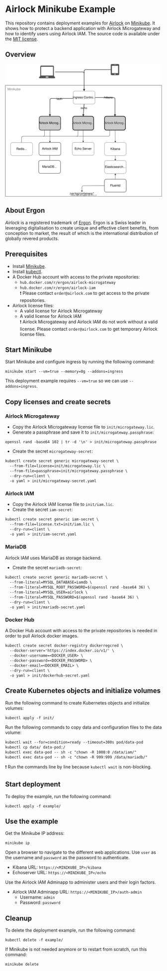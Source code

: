 # Airlock Minikube Example

This repository contains deployment examples for [Airlock] on [Minikube]. It shows how to protect a backend application with Airlock Microgateway and how to identify users using Airlock IAM. The
source code is available under the [MIT license].

## Overview

![Overview](/.github/images/overview.svg)

## About Ergon

*Airlock* is a registered trademark of [Ergon]. Ergon is a Swiss leader in leveraging digitalisation to create unique and effective client benefits, from conception to market, the result of which is
the international distribution of globally revered products.

## Prerequisites

* Install [Minikube].
* Install [kubectl].
* A Docker Hub account with access to the private repositories:
    * `hub.docker.com/r/ergon/airlock-microgateway`
    * `hub.docker.com/r/ergon/airlock-iam`  
      :exclamation: Please contact `order@airlock.com` to get access to the private repositories.
* Airlock license files:
    * A valid license for Airlock Microgateway
    * A valid license for Airlock IAM  
      :exclamation: Airlock Microgateway and Airlock IAM do not work without a valid license. Please contact `order@airlock.com` to get temporary Airlock license files.

## Start Minikube

Start Minikube and configure ingress by running the following command:

```console
minikube start --vm=true --memory=8g --addons=ingress
```

This deployment example requires `--vm=true` so we can use `--addons=ingress`.

## Copy licenses and create secrets

### Airlock Microgateway

* Copy the Airlock Microgateway license file to `init/microgateway.lic`.
* Generate a passphrase and save it to `init/microgateway.passphrase`:

```console
openssl rand -base64 102 | tr -d '\n' > init/microgateway.passphrase
```

* Create the secret `microgateway-secret`:

```console
kubectl create secret generic microgateway-secret \
  --from-file=license=init/microgateway.lic \
  --from-file=passphrase=init/microgateway.passphrase \
  --dry-run=client \
  -o yaml > init/microgateway-secret.yaml
```

### Airlock IAM

* Copy the Airlock IAM license file to `init/iam.lic`.
* Create the secret `iam-secret`:

```console
kubectl create secret generic iam-secret \
  --from-file=license.txt=init/iam.lic \
  --dry-run=client \
  -o yaml > init/iam-secret.yaml
```

### MariaDB

Airlock IAM uses MariaDB as storage backend.

* Create the secret `mariadb-secret`:

```console
kubectl create secret generic mariadb-secret \
  --from-literal=MYSQL_DATABASE=iamdb \
  --from-literal=MYSQL_ROOT_PASSWORD=$(openssl rand -base64 36) \
  --from-literal=MYSQL_USER=airlock \
  --from-literal=MYSQL_PASSWORD=$(openssl rand -base64 36) \
  --dry-run=client \
  -o yaml > init/mariadb-secret.yaml
```

### Docker Hub

A Docker Hub account with access to the private repositories is needed in order to pull Airlock docker images.

```console
kubectl create secret docker-registry dockerregcred \
  --docker-server='https://index.docker.io/v1/' \
  --docker-username=<DOCKER_USER> \
  --docker-password=<DOCKER_PASSWORD> \
  --docker-email=<DOCKER_EMAIL> \
  --dry-run=client \
  -o yaml > init/dockerhub-secret.yaml
```

## Create Kubernetes objects and initialize volumes

Run the following command to create Kubernetes objects and initialize volumes:

```console
kubectl apply -f init/
```

Run the following commands to copy data and configuration files to the data volume:

```console
kubectl wait --for=condition=ready --timeout=300s pod/data-pod
kubectl cp data/ data-pod:/
kubectl exec data-pod -- sh -c "chown -R 1000:0 /data/iam/"
kubectl exec data-pod -- sh -c "chown -R 999:999 /data/mariadb/"
```
:exclamation: Run the commands line by line because `kubectl wait` is non-blocking.

## Start deployment

To deploy the example, run the following command:

```console
kubectl apply -f example/
```

## Use the example

Get the Minikube IP address:

```console
minikube ip
```

Open a browser to navigate to the different web applications. Use `user` as the username and `password` as the password to authenticate.

* Kibana URL: `https://<MINIKUBE_IP>/kibana`
* Echoserver URL: `https://<MINIKUBE_IP>/echo`

Use the Airlock IAM Adminapp to administer users and their login factors.

* Airlock IAM Adminapp URL: `https://<MINIKUBE_IP>/auth-admin`
    * Username: `admin`
    * Password: `password`

## Cleanup

To delete the deployment example, run the following command:

```console
kubectl delete -f example/
```

If Minikube is not needed anymore or to restart from scratch, run this command:

```console
minikube delete
```

[MIT license]: https://github.com/ergon/airlock-minikube-examples/blob/main/LICENSE

[Airlock]: https://www.airlock.com/

[Ergon]: https://www.ergon.ch/

[Minikube]: https://minikube.sigs.k8s.io/

[kubectl]: https://kubernetes.io/docs/reference/kubectl/overview/
